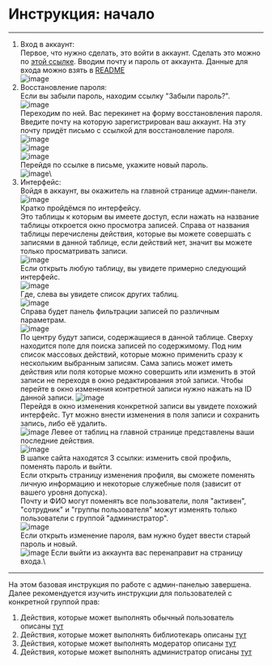 # Инструкция: начало
***
1. Вход в аккаунт:\
Первое, что нужно сделать, это войти в аккаунт. Сделать это можно по [этой ссылке](http://45.12.230.37/admin/login/?next=/admin/). Вводим почту и пароль от аккаунта. Данные для входа можно взять в [README](https://github.com/hentaibaka/handwriting-recognition-service/blob/main/README.md)\
![image](https://github.com/hentaibaka/handwriting-recognition-service/assets/61946499/14af3420-8a90-44bf-9b14-e47d41567165)
2. Восстановление пароля:\
Если вы забыли пароль, находим ссылку "Забыли пароль?".\
![image](https://github.com/hentaibaka/handwriting-recognition-service/assets/61946499/410bb689-a291-459b-87c8-ac1e8dad4996)\
Переходим по ней. Вас перекинет на форму восстановления пароля. Введите почту на которую зарегистрирован ваш аккаунт. На эту почту придёт письмо с ссылкой для восстановление пароля.\
![image](https://github.com/hentaibaka/handwriting-recognition-service/assets/61946499/ba2707c2-505c-4cd9-b51c-fc1b08855018)\
![image](https://github.com/hentaibaka/handwriting-recognition-service/assets/61946499/4a91df19-ff30-4873-b16e-b4fd40d6ebb3)\
![image](https://github.com/hentaibaka/handwriting-recognition-service/assets/61946499/63cdde6f-637c-486a-89ac-f4f114e46b31)\
Перейдя по ссылке в письме, укажите новый пароль.\
![image](https://github.com/hentaibaka/handwriting-recognition-service/assets/61946499/6c190f4f-6607-4e9c-92fa-c3b1ec67e752)\
3. Интерфейс:\
Войдя в аккаунт, вы окажитель на главной странице админ-панели.\
![image](https://github.com/hentaibaka/handwriting-recognition-service/assets/61946499/deb68c1c-8255-4ef7-8ee9-10ce5afbb118)\
Кратко пройдёмся по интерфейсу.\
Это таблицы к которым вы имеете доступ, если нажать на название таблицы откроется окно просмотра записей. Справа от названия таблицы перечислены действия, которые вы можете совершать с записями в данной таблице, если действий нет, значит вы можете только просматривать записи.\
![image](https://github.com/hentaibaka/handwriting-recognition-service/assets/61946499/4f437ea8-d04c-4e83-8f84-8bf6d2e1c673)\
Если открыть любую таблицу, вы увидете примерно следующий интерфейс.\
![image](https://github.com/hentaibaka/handwriting-recognition-service/assets/61946499/b1e059be-d3ce-4695-8a72-eddc264c92e4)\
Где, слева вы увидете список других таблиц.\
![image](https://github.com/hentaibaka/handwriting-recognition-service/assets/61946499/d3b4528c-bbe1-4afb-a0e1-b7240f005f4d)\
Справа будет панель фильтрации записей по различным параметрам.\
![image](https://github.com/hentaibaka/handwriting-recognition-service/assets/61946499/1acb4fdb-83a3-4baa-a95c-fd708b2d4b5c)\
По центру будут записи, содержащиеся в данной таблице. Сверху находится поле для поиска записей по содержимому.
Под ним список массовых действий, которые можно применить сразу к нескольким выбранным записям.
Сама запись может иметь действия или поля которые можно совершить или изменить в этой записи не переходя в окно редактирования этой записи. Чтобы перейте в окно изменения контретной записи нужно нажать на ID данной записи.
![image](https://github.com/hentaibaka/handwriting-recognition-service/assets/61946499/eb0158b5-9664-4c33-a910-da0197d65b95)\
Перейдя в окно изменения конкретной записи вы увидете похожий интерфейс. Тут можно внести изменения в поля записи и сохранить запись, либо её удалить.\
![image](https://github.com/hentaibaka/handwriting-recognition-service/assets/61946499/072d3cd7-0e5d-4d9b-b4dd-0e3962dbb857)
Левее от таблиц на главной странице представлены ваши последние действия.\
![image](https://github.com/hentaibaka/handwriting-recognition-service/assets/61946499/df3cc2b4-9b43-4798-861b-2182cbbb1e20)\
В шапке сайта находятся 3 ссылки: изменить свой профиль, поменять пароль и выйти.\
Если открыть страницу изменения профиля, вы сможете поменять личную информацию и некоторые служебные поля (зависит от вашего уровня допуска).\
Почту и ФИО могут поменять все пользователи, поля "активен", "сотрудник" и "группы пользователя" можут изменять только пользователи с группой "администратор".\
![image](https://github.com/hentaibaka/handwriting-recognition-service/assets/61946499/94639641-240e-4e76-94a5-83f00d8b1a40)\
Если открыть изменение пароля, вам нужно будет ввести старый пароль и новый.\
![image](https://github.com/hentaibaka/handwriting-recognition-service/assets/61946499/88d3b6f6-ef63-416b-8e2f-6742966ad35c)
Если выйти из аккаунта вас перенаправит на страницу входа.\
***
На этом базовая инструкция по работе с админ-панелью завершена.\
Далее рекомендуется изучить инструкции для пользователей с конкретной группой прав:
1. Действия, которые может выполнять обычный пользователь описаны [тут](/docs/user.md)
2. Действия, которые может выполнять библиотекарь описаны [тут](/docs/librarian.md)
3. Действия, которые может выполнять модератор описаны [тут](/docs/moderator.md)
4. Действия, которые может выполнять администратор описаны [тут](/docs/admin.md)
